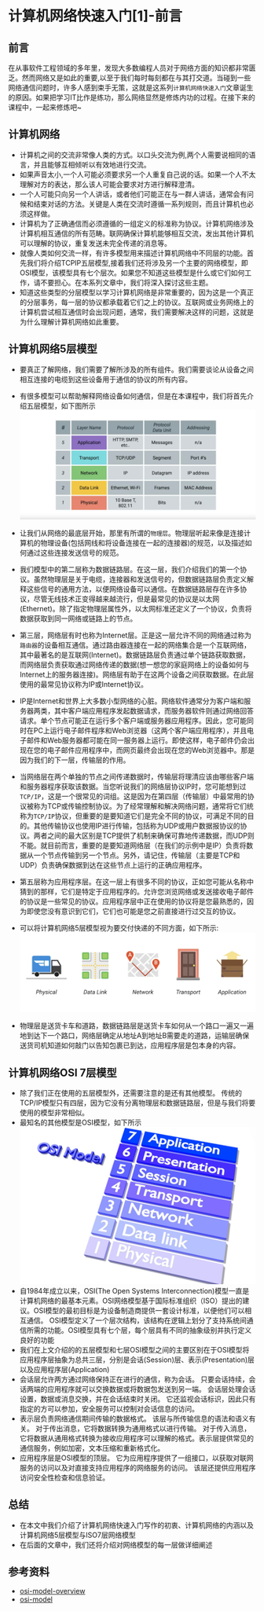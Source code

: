# 计算机网络快速入门[1]-前言

## 前言
在从事软件工程领域的多年里，发现大多数编程人员对于网络方面的知识都非常匮乏。然而网络又是如此的重要,以至于我们每时每刻都在与其打交道。当碰到一些网络通信问题时，许多人感到束手无策，这就是这系列`计算机网络快速入门`文章诞生的原因。如果把学习IT比作是练功，那么网络显然是修炼内功的过程。在接下来的课程中，一起来修炼吧~

## 计算机网络
* 计算机之间的交流非常像人类的方式。以口头交流为例,两个人需要说相同的语言，并且能够互相倾听以有效地进行交流。
* 如果声音太小,一个人可能必须要求另一个人重复自己说的话。如果一个人不太理解对方的表达，那么该人可能会要求对方进行解释澄清。
* 一个人可能只向另一个人讲话，或者他们可能正在与一群人讲话，通常会有问候和结束对话的方法。关键是人类在交流时遵循一系列规则，而且计算机也必须这样做。
* 计算机为了正确通信而必须遵循的一组定义的标准称为协议。计算机网络涉及计算机相互通信的所有范畴。联网确保计算机能够相互交流，发出其他计算机可以理解的协议，重复发送未完全传递的消息等。
* 就像人类如何交流一样，有许多模型用来描述计算机网络中不同层的功能。首先我们将介绍TCPIP五层模型,接着我们还将涉及另一个主要的网络模型，即OSI模型，该模型具有七个层次。如果您不知道这些模型是什么或它们如何工作，请不要担心。在本系列文章中，我们将深入探讨这些主题。
* 知道这些类型的分层模型以学习计算机网络是非常重要的，因为这是一个真正的分层事务，每一层的协议都承载着它们之上的协议。互联网或业务网络上的计算机尝试相互通信时会出现问题，通常，我们需要解决这样的问题，这就是为什么理解计算机网络如此重要。

## 计算机网络5层模型
* 要真正了解网络，我们需要了解所涉及的所有组件。我们需要谈论从设备之间相互连接的电缆到这些设备用于通信的协议的所有内容。
* 有很多模型可以帮助解释网络设备如何通信，但是在本课程中，我们将首先介绍五层模型，如下图所示
![image](../image/[1.1].png)

* 让我们从网络的最底层开始，那里有所谓的`物理层`。物理层听起来像是连接计算机的物理设备(包括网线和将设备连接在一起的连接器)的规范，以及描述如何通过这些连接发送信号的规范。
* 我们模型中的第二层称为数据链路层。在这一层，我们介绍我们的第一个协议。虽然物理层是关于电缆，连接器和发送信号的，但数据链路层负责定义解释这些信号的通用方法，以便网络设备可以通信。在数据链路层存在许多协议，尽管无线技术正变得越来越流行，但是最常见的协议是以太网(Ethernet)。除了指定物理层属性外，以太网标准还定义了一个协议，负责将数据获取到同一网络或链路上的节点。
* 第三层，网络层有时也称为Internet层。正是这一层允许不同的网络通过称为`路由器`的设备相互通信。通过路由器连接在一起的网络集合是一个互联网络，其中最著名的是互联网(Internet)。数据链路层负责通过单个链路获取数据，而网络层负责获取通过网络传递的数据(想一想您的家庭网络上的设备如何与Internet上的服务器连接)。网络层有助于在这两个设备之间获取数据。在此层使用的最常见协议称为IP或Internet协议。
* IP是Internet和世界上大多数小型网络的心脏。网络软件通常分为客户端和服务器两类，其中客户端应用程序发起数据请求，而服务器软件则通过网络回答请求。单个节点可能正在运行多个客户端或服务器应用程序。因此，您可能同时在PC上运行电子邮件程序和Web浏览器（这两个客户端应用程序），并且电子邮件和Web服务器都可能在同一服务器上运行。即使这样，电子邮件仍会出现在您的电子邮件应用程序中，而网页最终会出现在您的Web浏览器中。那是因为我们的下一层，传输层的作用。
* 当网络层在两个单独的节点之间传递数据时，传输层将理清应该由哪些客户端和服务器程序获取该数据。当您听说我们的网络层协议IP时，您可能想到过`TCP/IP`，这是一个很常见的词组。这是因为在第四层（传输层）中最常用的协议被称为TCP或传输控制协议。为了经常理解和解决网络问题，通常将它们统称为`TCP/IP`协议，但重要的是要知道它们是完全不同的协议，可满足不同的目的。其他传输协议也使用IP进行传输，包括称为UDP或用户数据报协议的协议。两者之间的最大区别是TCP提供了机制来确保可靠地传递数据，而UDP则不能。就目前而言，重要的是要知道网络层（在我们的示例中是IP）负责将数据从一个节点传输到另一个节点。另外，请记住，传输层（主要是TCP和UDP）负责确保数据到达在这些节点上运行的正确应用程序。
* 第五层称为应用程序层。在这一层上有很多不同的协议，正如您可能从名称中猜到的那样，它们是特定于应用程序的。允许您浏览网络或发送接收电子邮件的协议是一些常见的协议。应用程序层中正在使用的协议将是您最熟悉的，因为即使您没有意识到它们，它们也可能是您之前直接进行过交互的协议。
* 可以将计算机网络5层模型视为要交付快递的不同方面，如下所示:
![image](../image/[1.2].png)
* 物理层是送货卡车和道路，数据链路层是送货卡车如何从一个路口一遍又一遍地到达下一个路口，网络层确定从地址A到地址B需要走的道路，运输层确保送货司机知道如何敲门以告知包裹已到达，应用程序层是包本身的内容。

## 计算机网络OSI 7层模型
* 除了我们正在使用的五层模型外，还需要注意的是还有其他模型。 传统的TCP/IP模型只有四层，因为它没有分离物理层和数据链路层，但是与我们将要使用的模型非常相似。
* 最知名的其他模型是OSI模型，如下所示
![image](../image/[1.3].png)
* 自1984年成立以来，OSI(The Open Systems Interconnection)模型一直是计算机网络的最基本元素。OSI网络模型基于国际标准组织（ISO）提出的建议。OSI模型的最初目标是为设备制造商提供一套设计标准，以便他们可以相互通信。 OSI模型定义了一个层次结构，该结构在逻辑上划分了支持系统间通信所需的功能。OSI模型具有七个层，每个层具有不同的抽象级别并执行定义良好的功能
* 我们在上文介绍的的五层模型和七层OSI模型之间的主要区别在于OSI模型将应用程序层抽象为总共三层，分别是会话(Session)层、表示(Presentation)层以及应用程序层(Application)
* 会话层允许两方通过网络保持正在进行的通信，称为会话。 只要会话持续，会话两端的应用程序就可以交换数据或将数据包发送到另一端。 会话层处理会话设置，数据或消息交换，并在会话结束时关闭。 它还监视会话标识，因此只有指定的方可以参加，安全服务可以控制对会话信息的访问。
* 表示层负责网络通信期间传输的数据格式。 该层与所传输信息的语法和语义有关。 对于传出消息，它将数据转换为通用格式以进行传输。 对于传入消息，它将数据从通用格式转换为接收应用程序可以理解的格式。表示层提供常见的通信服务，例如加密，文本压缩和重新格式化。
* 应用程序层是OSI模型的顶层。 它为应用程序提供了一组接口，以获取对联网服务的访问以及对直接支持应用程序的网络服务的访问。 该层还提供应用程序访问安全性检查和信息验证。

## 总结
* 在本文中我们介绍了计算机网络快速入门写作的初衷、计算机网络的内涵以及计算机网络5层模型与ISO7层网络模型
* 在后面的文章中，我们还将介绍对网络模型的每一层做详细阐述

## 参考资料
* [osi-model-overview](https://www.sans.org/reading-room/whitepapers/standards/osi-model-overview-543)
* [osi-model](https://en.wikipedia.org/wiki/OSI_model)
